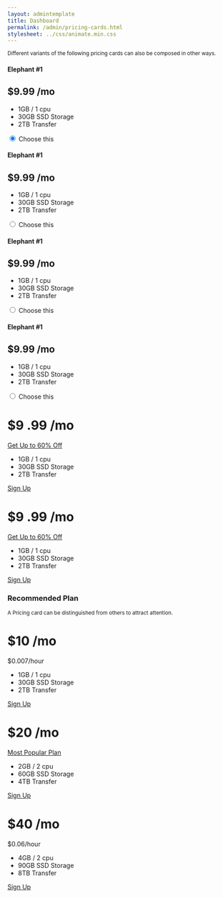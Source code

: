 ```yaml
---
layout: admintemplate
title: Dashboard
permalink: /admin/pricing-cards.html
stylesheet: ../css/animate.min.css
---
```

<div class="layout-content-body">
          <div class="row gutter-xs">
            <div class="col-xs-12">
              <p><small>Different variants of the following pricing cards can also be composed in other ways.</small></p>
            </div>
          </div>
          <div class="row gutter-xs">
            <div class="col-xs-6 col-md-3">
              <div class="pricing-card">
                <div class="pricing-card-header bg-default">
                  <h4 class="m-y-sm">Elephant #1</h4>
                </div>
                <div class="pricing-card-body">
                  <h2 class="pricing-card-price">
                    <span class="pricing-card-currency">$</span>9.99
                    <span class="pricing-card-unit">/mo</span>
                  </h2>
                  <ul class="pricing-card-details">
                    <li>1GB / 1 cpu</li>
                    <li>30GB SSD Storage</li>
                    <li>2TB Transfer</li>
                  </ul>
                  <label class="custom-control custom-control-default custom-radio">
                    <input class="custom-control-input" type="radio" name="plan" value="elephant-1" checked="checked">
                    <span class="custom-control-indicator"></span>
                    <span class="custom-control-label">Choose this</span>
                  </label>
                </div>
              </div>
            </div>
            <div class="col-xs-6 col-md-3">
              <div class="pricing-card">
                <div class="pricing-card-header bg-primary">
                  <h4 class="m-y-sm">Elephant #1</h4>
                </div>
                <div class="pricing-card-body">
                  <h2 class="pricing-card-price">
                    <span class="pricing-card-currency">$</span>9.99
                    <span class="pricing-card-unit">/mo</span>
                  </h2>
                  <ul class="pricing-card-details">
                    <li>1GB / 1 cpu</li>
                    <li>30GB SSD Storage</li>
                    <li>2TB Transfer</li>
                  </ul>
                  <label class="custom-control custom-control-primary custom-radio">
                    <input class="custom-control-input" type="radio" name="plan" value="elephant-1">
                    <span class="custom-control-indicator"></span>
                    <span class="custom-control-label">Choose this</span>
                  </label>
                </div>
              </div>
            </div>
            <div class="col-xs-6 col-md-3">
              <div class="pricing-card">
                <div class="pricing-card-header bg-success">
                  <h4 class="m-y-sm">Elephant #1</h4>
                </div>
                <div class="pricing-card-body">
                  <h2 class="pricing-card-price">
                    <span class="pricing-card-currency">$</span>9.99
                    <span class="pricing-card-unit">/mo</span>
                  </h2>
                  <ul class="pricing-card-details">
                    <li>1GB / 1 cpu</li>
                    <li>30GB SSD Storage</li>
                    <li>2TB Transfer</li>
                  </ul>
                  <label class="custom-control custom-control-success custom-radio">
                    <input class="custom-control-input" type="radio" name="plan" value="elephant-1">
                    <span class="custom-control-indicator"></span>
                    <span class="custom-control-label">Choose this</span>
                  </label>
                </div>
              </div>
            </div>
            <div class="col-xs-6 col-md-3">
              <div class="pricing-card">
                <div class="pricing-card-header bg-info">
                  <h4 class="m-y-sm">Elephant #1</h4>
                </div>
                <div class="pricing-card-body">
                  <h2 class="pricing-card-price">
                    <span class="pricing-card-currency">$</span>9.99
                    <span class="pricing-card-unit">/mo</span>
                  </h2>
                  <ul class="pricing-card-details">
                    <li>1GB / 1 cpu</li>
                    <li>30GB SSD Storage</li>
                    <li>2TB Transfer</li>
                  </ul>
                  <label class="custom-control custom-control-info custom-radio">
                    <input class="custom-control-input" type="radio" name="plan" value="elephant-1">
                    <span class="custom-control-indicator"></span>
                    <span class="custom-control-label">Choose this</span>
                  </label>
                </div>
              </div>
            </div>
          </div>
          <div class="row gutter-xs">
            <div class="col-xs-6 col-md-3 col-md-offset-3">
              <div class="pricing-card">
                <div class="pricing-card-header bg-warning">
                  <h1 class="pricing-card-price">
                    <span class="pricing-card-currency">$</span>9
                    <span class="pricing-card-decimal">.99</span>
                    <span class="pricing-card-unit">/mo</span>
                  </h1>
                </div>
                <div class="pricing-card-body">
                  <p class="pricing-card-text">
                    <u>Get Up to 60% Off</u>
                  </p>
                  <ul class="pricing-card-details">
                    <li>1GB / 1 cpu</li>
                    <li>30GB SSD Storage</li>
                    <li>2TB Transfer</li>
                  </ul>
                  <a class="btn btn-warning btn-pill" href="#">Sign Up</a>
                </div>
              </div>
            </div>
            <div class="col-xs-6 col-md-3">
              <div class="pricing-card">
                <div class="pricing-card-header bg-danger">
                  <h1 class="pricing-card-price">
                    <span class="pricing-card-currency">$</span>9
                    <span class="pricing-card-decimal">.99</span>
                    <span class="pricing-card-unit">/mo</span>
                  </h1>
                </div>
                <div class="pricing-card-body">
                  <p class="pricing-card-text">
                    <u>Get Up to 60% Off</u>
                  </p>
                  <ul class="pricing-card-details">
                    <li>1GB / 1 cpu</li>
                    <li>30GB SSD Storage</li>
                    <li>2TB Transfer</li>
                  </ul>
                  <a class="btn btn-danger btn-pill" href="#">Sign Up</a>
                </div>
              </div>
            </div>
          </div>
          <div class="text-center m-b-md">
            <h3 class="m-b-0">Recommended Plan</h3>
            <small>A Pricing card can be distinguished from others to attract attention.</small>
          </div>
          <div class="row gutter-xs">
            <div class="col-md-8 col-md-offset-2">
              <div class="row gutter-xs">
                <div class="col-xs-12 col-sm-4">
                  <div class="pricing-card">
                    <div class="pricing-card-body">
                      <h1 class="pricing-card-price">
                        <span class="pricing-card-currency">$</span>10
                        <span class="pricing-card-unit">/mo</span>
                      </h1>
                      <p class="pricing-card-text">$0.007/hour</p>
                      <ul class="pricing-card-details">
                        <li>1GB / 1 cpu</li>
                        <li>30GB SSD Storage</li>
                        <li>2TB Transfer</li>
                      </ul>
                      <a class="btn btn-primary btn-pill" href="#">Sign Up</a>
                    </div>
                  </div>
                </div>
                <div class="col-xs-12 col-sm-4">
                  <div class="pricing-card pricing-card-recommended">
                    <div class="pricing-card-body">
                      <h1 class="pricing-card-price">
                        <span class="pricing-card-currency">$</span>20
                        <span class="pricing-card-unit">/mo</span>
                      </h1>
                      <p class="pricing-card-text">
                        <u>Most Popular Plan</u>
                      </p>
                      <ul class="pricing-card-details">
                        <li>2GB / 2 cpu</li>
                        <li>60GB SSD Storage</li>
                        <li>4TB Transfer</li>
                      </ul>
                      <a class="btn btn-primary btn-pill" href="#">Sign Up</a>
                    </div>
                  </div>
                </div>
                <div class="col-xs-12 col-sm-4">
                  <div class="pricing-card">
                    <div class="pricing-card-body">
                      <h1 class="pricing-card-price">
                        <span class="pricing-card-currency">$</span>40
                        <span class="pricing-card-unit">/mo</span>
                      </h1>
                      <p class="pricing-card-text">$0.06/hour</p>
                      <ul class="pricing-card-details m-y">
                        <li>4GB / 2 cpu</li>
                        <li>90GB SSD Storage</li>
                        <li>8TB Transfer</li>
                      </ul>
                      <a class="btn btn-primary btn-pill" href="#">Sign Up</a>
                    </div>
                  </div>
                </div>
              </div>
            </div>
          </div>
        </div>
